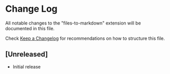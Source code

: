# Change Log

All notable changes to the "files-to-markdown" extension will be documented in this file.

Check [Keep a Changelog](http://keepachangelog.com/) for recommendations on how to structure this file.

## [Unreleased]

- Initial release